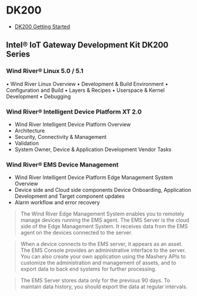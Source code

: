 DK200
==
- [DK200 Getting Started](http://www.intel.com/content/www/us/en/embedded/design-tools/evaluation-platforms/gateway-solutions/dk200-development-kit-getting-started-guide.html)

## Intel® IoT Gateway Development Kit DK200 Series



### Wind River® Linux 5.0 / 5.1

• Wind River Linux Overview
• Development & Build Environment
• Configuration and Build
• Layers & Recipes
• Userspace & Kernel Development
• Debugging

### Wind River® Intelligent Device Platform XT 2.0
- Wind River Intelligent Device Platform Overview
- Architecture
- Security, Connectivity & Management
- Validation
- System Owner, Device & Application Development Vendor Tasks

### Wind River® EMS Device Management

- Wind River Intelligent Device Platform Edge Management System Overview
- Device side and Cloud side components Device Onboarding, Application Development and Target component updates
- Alarm workflow and error recovery

> The Wind River Edge Management System enables you to remotely manage devices running the
EMS agent. The EMS Server is the cloud side of the Edge Management System. It receives data from the EMS agent on the devices connected to the server.

> When a device connects to the EMS server, it appears as an asset. The EMS Console provides an administrative interface to the server. You can also create your own application using the Mashery APIs to customize the administration and management of assets, and to export data to back end systems for further processing.

> The EMS Server stores data only for the previous 90 days. To maintain data history, you should
export the data at regular intervals.